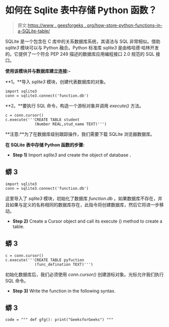 # 如何在 Sqlite 表中存储 Python 函数？

> 原文:[https://www . geesforgeks . org/how-store-python-functions-in-a-SQLite-table/](https://www.geeksforgeeks.org/how-to-store-python-functions-in-a-sqlite-table/)

SQLite 是一个包含在 C 库中的关系数据库系统，其语法与 SQL 非常相似。借助 *sqlite3* 模块可以与 Python 融合。Python 标准库 *sqlite3* 是由格哈德·哈林开发的。它提供了一个符合 PEP 249 描述的数据库应用编程接口 2.0 规范的 SQL 接口。

**使用该模块并与数据库建立连接:-**

**1。**导入 *sqlite3* 模块，创建代表数据库的对象。

```
import sqlite3
conn = sqlite3.connect('function.db')

```

**2。**要执行 SQL 命令，构造一个游标对象并调用 *execute()* 方法。

```
c = conn.cursor()
c.execute('''CREATE TABLE student
             (Number REAL,stud_name TEXT)''')

```

**注意:**为了在数据库级别跟踪操作，我们需要下载 SQLite 浏览器数据库。

**在 SQLite 表中存储 Python 函数的步骤:**

*   **Step 1)** Import *sqlite3* and create the object of database **.**

## 蟒 3

```
import sqlite3
conn = sqlite3.connect('function.db')
```

这里导入了 *sqlite3* 模块，初始化了数据库 *function.db* 。如果数据库不存在，并且如果与定义的名称相同的数据库存在，此指令将创建数据库，然后它将进一步移动。

*   **Step 2)** Create a Cursor object and call its execute () method to create a table.

## 蟒 3

```
c = conn.cursor()
c.execute('''CREATE TABLE pyfuction
             (func_defination TEXT)''')
```

初始化数据库后，我们必须使用 *conn.cursor()* 创建游标对象。光标允许我们执行 SQL 命令。

*   **Step 3)** Write the function in the following syntax.

## 蟒 3

```
code = """ def gfg(): print("GeeksforGeeks") """
```